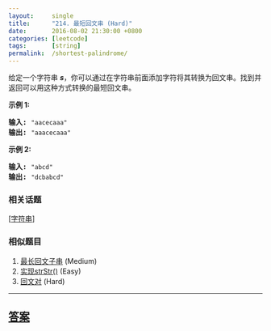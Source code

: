 ```yaml
---
layout:     single
title:      "214. 最短回文串 (Hard)"
date:       2016-08-02 21:30:00 +0800
categories: [leetcode]
tags:       [string]
permalink:  /shortest-palindrome/
---
```


<p>给定一个字符串 <em><strong>s</strong></em>，你可以通过在字符串前面添加字符将其转换为回文串。找到并返回可以用这种方式转换的最短回文串。</p>

<p><strong>示例&nbsp;1:</strong></p>

<pre><strong>输入: </strong><code>&quot;aacecaaa&quot;</code>
<strong>输出:</strong> <code>&quot;aaacecaaa&quot;</code>
</pre>

<p><strong>示例 2:</strong></p>

<pre><strong>输入: </strong><code>&quot;abcd&quot;</code>
<strong>输出:</strong> <code>&quot;dcbabcd&quot;</code></pre>

### 相关话题
  [[字符串](https://github.com/openset/leetcode/tree/master/tag/string/README.md)]

### 相似题目
  1. [最长回文子串](/longest-palindromic-substring) (Medium)
  1. [实现strStr()](/implement-strstr) (Easy)
  1. [回文对](/palindrome-pairs) (Hard)

---

## [答案](https://github.com/openset/leetcode/tree/master/problems/shortest-palindrome)
